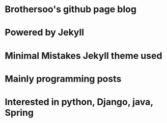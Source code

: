 # Brothersoo's github page blog

# Powered by Jekyll

# Minimal Mistakes Jekyll theme used

# Mainly programming posts

# Interested in python, Django, java, Spring